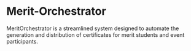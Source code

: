 # Merit-Orchestrator
MeritOrchestrator is a streamlined system designed to automate the generation and distribution of certificates for merit students and event participants.

